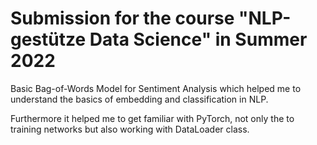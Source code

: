 # Submission for the course "NLP-gestütze Data Science" in Summer 2022

Basic Bag-of-Words Model for Sentiment Analysis which helped me to understand the basics of embedding and classification in NLP.

Furthermore it helped me to get familiar with PyTorch, not only the to training networks but also working with DataLoader class.
